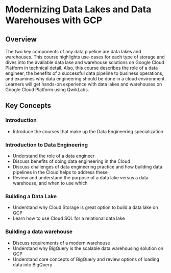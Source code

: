 # Modernizing Data Lakes and Data Warehouses with GCP

## Overview 

The two key components of any data pipeline are data lakes and warehouses. This course highlights use-cases for each type of storage and dives into the available data lake and warehouse solutions on Google Cloud Platform in technical detail. Also, this course describes the role of a data engineer, the benefits of a successful data pipeline to business operations, and examines why data engineering should be done in a cloud environment. Learners will get hands-on experience with data lakes and warehouses on Google Cloud Platform using QwikLabs.

## Key Concepts

### Introduction

- Introduce the courses that make up the Data Engineering specialization

### Introduction to Data Engineering

- Understand the role of a data engineer
- Discuss benefits of doing data engineering in the Cloud
- Discuss challenges of data engineering practice and how building data pipelines in the Cloud helps to address these
- Review and understand the purpose of a data lake versus a data warehouse, and when to use which

### Building a Data Lake

- Understand why Cloud Storage is great option to build a data lake on GCP
- Learn how to use Cloud SQL for a relational data lake

### Building a data warehouse

- Discuss requirements of a modern warehouse
- Understand why BigQuery is the scalable data warehousing solution on GCP
- Understand core concepts of BigQuery and review options of loading data into BigQuery
